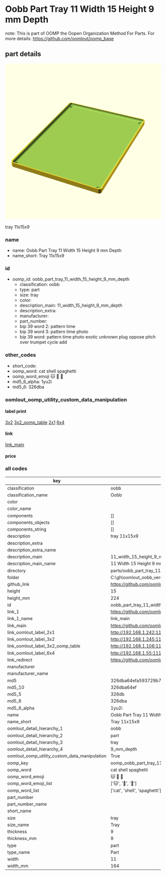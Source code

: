 # Oobb Part Tray 11 Width 15 Height 9 mm Depth  

note: This is part of OOMP the Oopen Organization Method For Parts. For more details: https://github.com/oomlout/oomp_base

##  part details
  

[![](3dpr.png)](3dpr.png)

tray 11x15x9



### name
* name: Oobb Part Tray 11 Width 15 Height 9 mm Depth
* name_short: Tray 11x15x9 
### id
* oomp_id: oobb_part_tray_11_width_15_height_9_mm_depth
  * classification: oobb
  * type: part
  * size: tray
  * color: 
  * description_main: 11_width_15_height_9_mm_depth
  * description_extra: 
  * manufacturer: 
  * part_number: 
  * bip 39 word 2: pattern time
  * bip 39 word 3: pattern time photo
  * bip 39 word: pattern time photo exotic unknown plug oppose pitch over trumpet cycle add

### other_codes
* short_code: 
* oomp_word: cat shell spaghetti
* oomp_word_emoji :cat: :shell: :spaghetti:
* md5_6_alpha: 1yu2i
* md5_6: 326dba






### oomlout_oomp_utility_custom_data_manipulation
#### label print
[3x2](http://192.168.1.245:1112/?label=oomp%201yu2i)
[3x2_oomp_table](http://192.168.1.108:1112/?label=oomp%201yu2i)
[2x1](http://192.168.1.242:1112/?label=oomp%201yu2i)
[6x4](http://192.168.1.55:1112/?label=oomp%201yu2i)    

#### link

[link_main](https://github.com/oomlout/oomlout_oobb_version_4_generated_parts/tree/main/navigation_oomp/oobb/part/tray/11_width_15_height_9_mm_depth/part)                              

#### price







### all codes 
| key | value |  
| --- | --- |  
| classification | oobb |  
| classification_name | Oobb |  
| color |  |  
| color_name |  |  
| components | [] |  
| components_objects | [] |  
| components_string | [] |  
| description | tray 11x15x9 |  
| description_extra |  |  
| description_extra_name |  |  
| description_main | 11_width_15_height_9_mm_depth |  
| description_main_name | 11 Width 15 Height 9 mm Depth |  
| directory | parts/oobb_part_tray_11_width_15_height_9_mm_depth |  
| folder | C:\gh\oomlout_oobb_version_4_generated_parts\parts\oobb_part_tray_11_width_15_height_9_mm_depth |  
| github_link | https://github.com/oomlout/oomlout_oomp_part_src/tree/main/parts/oobb_part_tray_11_width_15_height_9_mm_depth |  
| height | 15 |  
| height_mm | 224 |  
| id | oobb_part_tray_11_width_15_height_9_mm_depth |  
| link_1 | https://github.com/oomlout/oomlout_oobb_version_4_generated_parts/tree/main/navigation_oomp/oobb/part/tray/11_width_15_height_9_mm_depth/part |  
| link_1_name | link_main |  
| link_main | https://github.com/oomlout/oomlout_oobb_version_4_generated_parts/tree/main/navigation_oomp/oobb/part/tray/11_width_15_height_9_mm_depth/part |  
| link_oomlout_label_2x1 | http://192.168.1.242:1112/?label=oomp%201yu2i |  
| link_oomlout_label_3x2 | http://192.168.1.245:1112/?label=oomp%201yu2i |  
| link_oomlout_label_3x2_oomp_table | http://192.168.1.108:1112/?label=oomp%201yu2i |  
| link_oomlout_label_6x4 | http://192.168.1.55:1112/?label=oomp%201yu2i |  
| link_redirect | https://github.com/oomlout/oomlout_oobb_version_4_generated_parts/tree/main/parts/oobb_tray_11_15_09 |  
| manufacturer |  |  
| manufacturer_name |  |  
| md5 | 326dba64efa593729b76f5014778950a |  
| md5_10 | 326dba64ef |  
| md5_5 | 326db |  
| md5_6 | 326dba |  
| md5_6_alpha | 1yu2i |  
| name | Oobb Part Tray 11 Width 15 Height 9 mm Depth |  
| name_short | Tray 11x15x9  |  
| oomlout_detail_hierarchy_1 | oobb |  
| oomlout_detail_hierarchy_2 | part |  
| oomlout_detail_hierarchy_3 | tray |  
| oomlout_detail_hierarchy_4 | 9_mm_depth |  
| oomlout_oomp_utility_custom_data_manipulation | True |  
| oomp_key | oomp_oobb_part_tray_11_width_15_height_9_mm_depth |  
| oomp_word | cat shell spaghetti |  
| oomp_word_emoji | :cat: :shell: :spaghetti: |  
| oomp_word_emoji_list | [':cat:', ':shell:', ':spaghetti:'] |  
| oomp_word_list | ['cat', 'shell', 'spaghetti'] |  
| part_number |  |  
| part_number_name |  |  
| short_name |  |  
| size | tray |  
| size_name | Tray |  
| thickness | 9 |  
| thickness_mm | 9 |  
| type | part |  
| type_name | Part |  
| width | 11 |  
| width_mm | 164 |  
